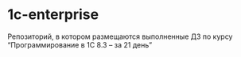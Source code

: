 # 1c-enterprise
Репозиторий, в котором размещаются выполненные ДЗ по курсу “Программирование в 1С 8.3 – за 21 день”
